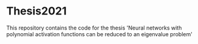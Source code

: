 # Thesis2021
This repository contains the code for the thesis 'Neural networks with polynomial activation functions can be reduced to an eigenvalue problem'
